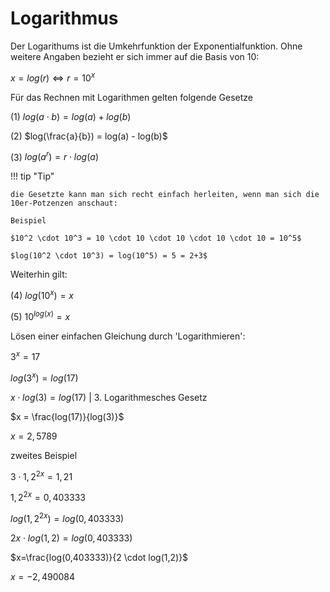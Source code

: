 # Logarithmus

Der Logarithums ist die Umkehrfunktion der Exponentialfunktion. Ohne weitere Angaben bezieht er sich immer auf die
Basis von 10:

$x=log(r) \Leftrightarrow r=10^x$

Für das Rechnen mit Logarithmen gelten folgende Gesetze

(1) $log(a \cdot b) = log(a) + log(b)$

(2) $log(\frac{a}{b}) = log(a) - log(b)$

(3) $log(a^r) = r \cdot log(a)$

!!! tip "Tip"

    die Gesetzte kann man sich recht einfach herleiten, wenn man sich die 10er-Potzenzen anschaut:

    Beispiel

    $10^2 \cdot 10^3 = 10 \cdot 10 \cdot 10 \cdot 10 \cdot 10 = 10^5$

    $log(10^2 \cdot 10^3) = log(10^5) = 5 = 2+3$

Weiterhin gilt:

(4) $log(10^x) = x$

(5) $10^{log(x)} = x$

Lösen einer einfachen Gleichung durch 'Logarithmieren':

$3^x = 17$

$log(3^x) = log(17)$

$x \cdot log(3) = log(17)$ | 3. Logarithmesches Gesetz

$x = \frac{log(17)}{log(3)}$

$x = 2,5789$

zweites Beispiel

$3 \cdot 1,2^{2x} = 1,21$

$1,2^{2x} = 0,403333$

$log(1,2^{2x}) = log(0,403333)$

$2x \cdot log(1,2) = log(0,403333)$

$x=\frac{log(0,403333)}{2 \cdot log(1,2)}$

$x=-2,490084$